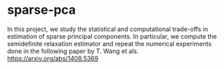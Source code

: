 # sparse-pca
In this project, we study the statistical and computational trade-offs in estimation of sparse principal components. In particular, we compute the semidefinite relaxation estimator and repeat the numerical experiments done in the following paper by T. Wang et als. https://arxiv.org/abs/1408.5369
